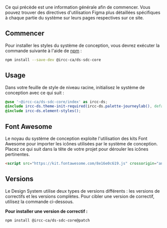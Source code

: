 Ce qui précède est une information générale afin de commencer. Vous pouvez trouver des directives d'utilisation Figma plus détaillées spécifiques à chaque partie du système sur leurs pages respectives sur ce site.
## Commencer

Pour installer les styles du système de conception, vous devrez exécuter la commande suivante à l'aide de [npm](https://www.npmjs.com/) :

```sh
npm install --save-dev @ircc-ca/ds-sdc-core
```

## Usage

Dans votre feuille de style de niveau racine, initialisez le système de conception avec ce qui suit :

```scss
@use '~@ircc-ca/ds-sdc-core/index' as ircc-ds;
@include ircc-ds.theme-init-required(ircc-ds.palette-journeylab(), default, large);
@include ircc-ds.element-styles();
```

## Font Awesome

Le noyau du système de conception exploite l'utilisation des kits Font Awesome pour importer les icônes utilisées par le système de conception. Placez ce qui suit dans la tête de votre projet pour dérouler les icônes pertinentes.
```html
<script src="https://kit.fontawesome.com/8e16e0c619.js" crossorigin="anonymous"></script>
```

## Versions

Le Design System utilise deux types de versions différents : les versions de correctifs et les versions complètes. Pour cibler une version de correctif, utilisez la commande ci-dessous.

**Pour installer une version de correctif :**
```sh
npm install @ircc-ca/ds-sdc-core@patch
```
